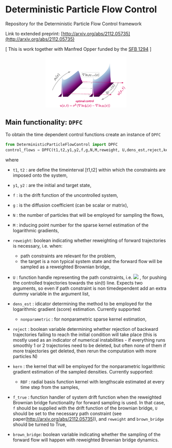 # Deterministic Particle Flow Control
Repository for the Deterministic Particle Flow Control framework


Link to extended preprint: [http://arxiv.org/abs/2112.05735](http://arxiv.org/abs/2112.05735)

[ This is work together with Manfred Opper funded by the [SFB 1294](https://www.sfb1294.de/) ]

<p align="center">
<img src="https://github.com/dimitra-maoutsa/DeterministicParticleFlowControl/blob/main/waterfall_plot_cmap25b.png" width=50% height=50%>
</p>


## Main functionality: `DPFC`

To obtain the time dependent control functions create an instance of `DPFC`
```python
from DeterministicParticleFlowControl import DPFC
control_flows = DPFC(t1,t2,y1,y2,f,g,N,M,reweight, U,dens_est,reject,kern='RBF',f_true=None,brown_bridge=False)
```
where
- `t1`, `t2` : are define the timeinterval [t1,t2] within which the constraints are imposed onto the system,
- `y1`, `y2` : are the initial and target state,
-  `f`       : is the drift function of the uncontrolled system,
-  `g`       : is the diffusion coefficient (can be scalar or matrix),
-  `N`       : the number of particles that will be employed for sampling the flows,
-  `M`       : inducing point number for the sparse kernel estimation of the logarithmic gradients,
-  `reweight`: boolean indicating whether reweighting of forward trajectories is necessary, i.e. when:
   - path constraints are relevant for the problem,
   - the target is a non typical system state and the forward flow will be sampled as a reweighted Brownian bridge,
- `U`        : function handle representing the path constraints, i.e. <img src="https://render.githubusercontent.com/render/math?math=U(x,t) = ( x - sin(t) )^2"> , for                      pushing the controlled trajectories towards the sin(t) line. Expects two arguments, so even if path constraint is non timedependent add an extra dummy variable                in the argument list, 
- `dens_est` : idicator determining the method to be employed for the logarithmic gradient (score) estimation. Currently supported:
  - `nonparametric` : for nonparametric sparse kernel estimation, 
- `reject`   : boolean variable determining whether rejection of backward trajectories failing to reach the initial condition will take place 
               (this is mostly used as an indicator of numerical instabilities - if everything runs smoothly 1 or 2 trajectories need to be deleted, but often none of them
               if more trajectories get deleted, then rerun the computation with more particles N)
- `kern`     : the kernel that will be employed for the nonparametric logarithmic gradient estimation of the sampled densities. Currently supported:
   - `RBF` : radial basis function kernel with lengthscale estimated at every time step from the samples,

- `f_true`   : function handler of system drift function when  the reweighted Brownian bridge functionality for forward sampling is used. In that case, `f` should be supplied with the drift function of the brownian bridge, `U` should be set to the necessary path constraint (see paper(http://arxiv.org/abs/2112.05735)), and `reweight` and `brown_bridge` should be turned to True,
- `brown_bridge`: boolean variable indicating whether the sampling of the forward flow will happen with reweighted Brownian bridge dynamics.
